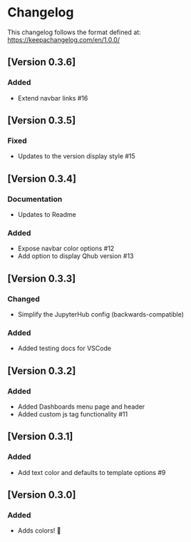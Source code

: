 # Changelog

This changelog follows the format defined at: https://keepachangelog.com/en/1.0.0/

## [Version 0.3.6]

### Added

- Extend navbar links #16

## [Version 0.3.5]

### Fixed

- Updates to the version display style #15

## [Version 0.3.4]

### Documentation

- Updates to Readme

### Added

- Expose navbar color options #12
- Add option to display Qhub version #13

## [Version 0.3.3]

### Changed

- Simplify the JupyterHub config (backwards-compatible)

### Added

- Added testing docs for VSCode

## [Version 0.3.2]

### Added

- Added Dashboards menu page and header
- Added custom js tag functionality #11

## [Version 0.3.1]

### Added

- Add text color and defaults to template options #9

## [Version 0.3.0]

### Added

- Adds colors! :tada:
